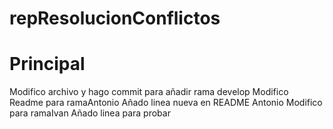 # repResolucionConflictos

Principal
=======
Modifico archivo y hago commit para añadir rama develop
Modifico Readme para ramaAntonio
Añado linea nueva en README Antonio
Modifico para ramaIvan
Añado linea para probar


